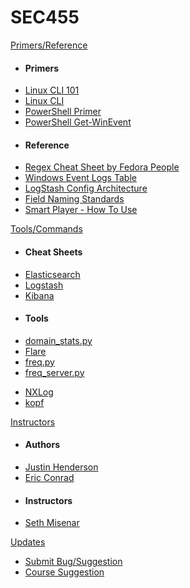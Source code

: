 SEC455
======

[Primers/Reference]()

- #### Primers
-	[Linux CLI 101](/Tools/LinuxCLI101.md)
-	[Linux CLI](/Tools/LinuxCLI.md)
-   [PowerShell Primer](/Tools/PowerShell.md)
-   [PowerShell Get-WinEvent](/Tools/Get-WinEvent.md)
- #### Reference
-	[Regex Cheat Sheet by Fedora People](/Resources/regular-expressions-cheat-sheet-v1.pdf)
-	[Windows Event Logs Table](/Tools/WindowsEventLogsTable.md)
-   [LogStash Config Architecture](/Resources/LogStashConfigArch.md)
-   [Field Naming Standards](/Resources/FieldNameGuidelines.md)
-   [Smart Player - How To Use](/Resources/SmartPlayer.md)

[Tools/Commands]()

- #### Cheat Sheets
-   [Elasticsearch](/Tools/Elasticsearch.md)
-   [Logstash](/Tools/Logstash.md)
-   [Kibana](/Tools/Kibana.md)
- #### Tools
<!-- - [bro](/Tools/bro.md) -->
- [domain_stats.py](/Tools/domain_stats.py.md)
- [Flare](/Tools/Flare.md)
- [freq.py](/Tools/freq.py.md)
- [freq_server.py](/Tools/freq_server.py.md)
<!-- Log Agent - beats -->
- [NXLog](/Tools/NXLog.md)
- [kopf](/Tools/kopf.md)
<!-- Suricata -->

[Instructors]()

-	#### Authors
-	[Justin Henderson](/Instructors/JustinHenderson.md)
-	[Eric Conrad](/Instructors/EricConrad.md)
-	#### Instructors
-	[Seth Misenar](/Instructors/SethMisenar.md)

[Updates]()

- [Submit Bug/Suggestion](/Updates/Bugs.md)
- [Course Suggestion](/Updates/Suggest.md)

